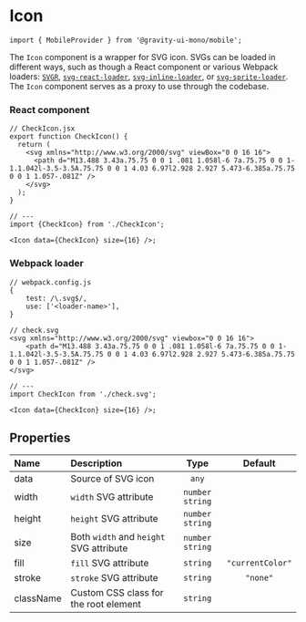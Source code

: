 <!--GITHUB_BLOCK-->

# Icon

<!--/GITHUB_BLOCK-->

```tsx
import { MobileProvider } from '@gravity-ui-mono/mobile';
```

The `Icon` component is a wrapper for SVG icon. SVGs can be loaded in different ways,
such as though a React component or various Webpack
loaders: [`SVGR`](https://react-svgr.com/docs/webpack/), [`svg-react-loader`](https://github.com/jhamlet/svg-react-loader), [`svg-inline-loader`](https://github.com/webpack-contrib/svg-inline-loader), or [`svg-sprite-loader`](https://github.com/JetBrains/svg-sprite-loader).
The `Icon` component serves as a proxy to use through the codebase.

### React component

```tsx
// CheckIcon.jsx
export function CheckIcon() {
  return (
    <svg xmlns="http://www.w3.org/2000/svg" viewBox="0 0 16 16">
      <path d="M13.488 3.43a.75.75 0 0 1 .081 1.058l-6 7a.75.75 0 0 1-1.1.042l-3.5-3.5A.75.75 0 0 1 4.03 6.97l2.928 2.927 5.473-6.385a.75.75 0 0 1 1.057-.081Z" />
    </svg>
  );
}

// ---
import {CheckIcon} from './CheckIcon';

<Icon data={CheckIcon} size={16} />;
```

### Webpack loader

```tsx
// webpack.config.js
{
    test: /\.svg$/,
    use: ['<loader-name>'],
}

// check.svg
<svg xmlns="http://www.w3.org/2000/svg" viewbox="0 0 16 16">
    <path d="M13.488 3.43a.75.75 0 0 1 .081 1.058l-6 7a.75.75 0 0 1-1.1.042l-3.5-3.5A.75.75 0 0 1 4.03 6.97l2.928 2.927 5.473-6.385a.75.75 0 0 1 1.057-.081Z" />
</svg>

// ---
import CheckIcon from './check.svg';

<Icon data={CheckIcon} size={16} />;
```

## Properties

| Name      | Description                             |       Type        |     Default      |
| :-------- | :-------------------------------------- | :---------------: | :--------------: |
| data      | Source of SVG icon                      |       `any`       |                  |
| width     | `width` SVG attribute                   | `number` `string` |                  |
| height    | `height` SVG attribute                  | `number` `string` |                  |
| size      | Both `width` and `height` SVG attribute | `number` `string` |                  |
| fill      | `fill` SVG attribute                    |     `string`      | `"currentColor"` |
| stroke    | `stroke` SVG attribute                  |     `string`      |     `"none"`     |
| className | Custom CSS class for the root element   |     `string`      |                  |
